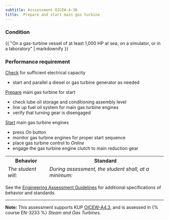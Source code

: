 ```yaml
---
subtitle: Asssessment OICEW-4-3B
title:  Prepare and start main gas turbine
---
```




### Condition

{{ "On a gas-turbine vessel of at least 1,000 HP at sea, on a simulator, or in a laboratory" | markdownify }}

### Performance requirement 

<table width='100%' class='Guidelines'>
 <thead>
 <tr>
     <th class='thirty'>Behavior</th>
     <th class='seventy'>Standard</th>
 </tr>
 <tr>
     <td><em>The student will:</em></td>
     <td><em>During assessment, the student shall, at a minimum:</em></td>
 </tr>
 </thead>
 <tbody>


<!--rowstart-->

[Check](guidelines#check) for sufficient electrical capacity

<!--cellbreak-->

* start and parallel a diesel or gas turbine generator as needed

<!--rowend-->


<!--rowstart-->

[Prepare](guidelines#prepare) main gas turbine for start

<!--cellbreak-->

* check lube oil storage and conditioning assembly level
* line up fuel oil system for main gas turbine engines
* verify that turning gear is disengaged

<!--rowend-->


<!--rowstart-->

[Start](guidelines#start) main gas turbine engines

<!--cellbreak-->

* press *On* button
* monitor gas turbine engines for proper start sequence 
* place gas turbine control to *Online*
* engage the gas turbine engine clutch to main reduction gear

<!--rowend-->


 </tbody>
 </table>



See the [Engineering Assessment Guidelines](guidelines) for additional specifications of behavior and standards.


*****

**Note:** This assessment supports KUP [OICEW-A4.3]({{site.baseurl}}/tables/31.html#OICEW-A4.3), and is assessed in  {% course  EN-3233 %}  *Steam and Gas Turbines*. 

